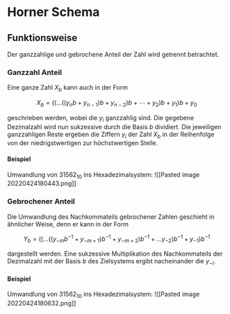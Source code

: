 # Horner Schema

## Funktionsweise

Der ganzzahlige und gebrochene Anteil der Zahl wird getrennt betrachtet.

### Ganzzahl Anteil

Eine ganze Zahl $X_{b}$ kann auch in der Form

$$
X_{b}=\left(\left(\ldots\left(\left(y_{n} b+y_{n-1}\right) b+y_{n-2}\right) b+\cdots+y_{2}\right) b+y_{1}\right) b+y_{0}
$$

geschrieben werden, wobei die $y_{i}$ ganzzahlig sind. Die gegebene Dezimalzahl wird nun sukzessive durch die Basis $b$ dividiert. Die jeweiligen ganzzahligen Reste ergeben die Ziffern $y_{i}$ der Zahl $X_{b}$ in der Reihenfolge von der niedrigstwertigen zur höchstwertigen Stelle.

#### Beispiel

Umwandlung von $31562_{10}$ ins Hexadezimalsystem:
![[Pasted image 20220424180443.png]]

### Gebrochener Anteil

Die Umwandlung des Nachkommateils gebrochener Zahlen geschieht in ähnlicher Weise, denn er kann in der Form

$$
Y_{b}=\left(\left(\ldots\left(\left(y_{-m} b^{-1}+y_{-m+1}\right) b^{-1}+y_{-m+2}\right) b^{-1}+\ldots y_{-2}\right) b^{-1}+y_{-1}\right) b^{-1}
$$

dargestellt werden. Eine sukzessive Multiplikation des Nachkommateils der Dezimalzahl mit der Basis $b$ des Zielsystems ergibt nacheinander die $y_{-i}$.

#### Beispiel

Umwandlung von $31562_{10}$ ins Hexadezimalsystem:
![[Pasted image 20220424180632.png]]
